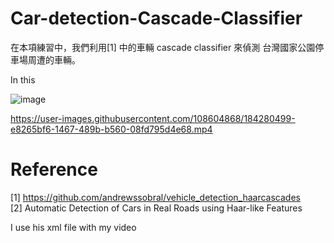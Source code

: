 # Car-detection-Cascade-Classifier

在本項練習中，我們利用[1] 中的車輛 cascade classifier 來偵測 台灣國家公園停車場周遭的車輛。

In this 


![image](https://user-images.githubusercontent.com/108604868/184280481-c9ad9f12-fc61-4bf1-97eb-409d2527f686.png)




https://user-images.githubusercontent.com/108604868/184280499-e8265bf6-1467-489b-b560-08fd795d4e68.mp4



# Reference
[1] https://github.com/andrewssobral/vehicle_detection_haarcascades  
[2] Automatic Detection of Cars in Real Roads using Haar-like Features

I use his xml file with my video

